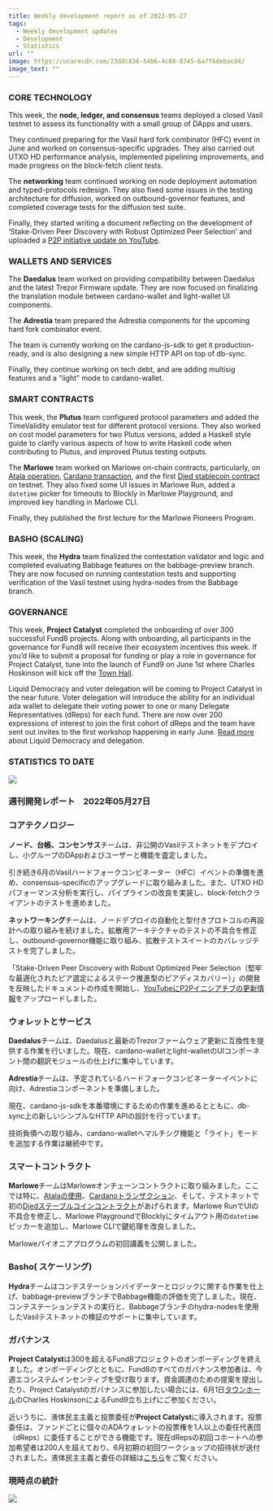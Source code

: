 ```yaml
---
title: Weekly development report as of 2022-05-27
tags:
  - Weekly development updates
  - Development
  - Statistics
url: ""
image: https://ucarecdn.com/23ddc836-54b6-4c88-8745-6a7f6debacd4/
image_text: ""
---
```


### CORE TECHNOLOGY

This week, the **node, ledger, and consensus** teams deployed a closed Vasil testnet to assess its functionality with a small group of DApps and users.

They continued preparing for the Vasil hard fork combinator (HFC) event in June and worked on consensus-specific upgrades. They also carried out UTXO HD performance analysis, implemented pipelining improvements, and made progress on the block-fetch client tests.

The **networking** team continued working on node deployment automation and typed-protocols redesign. They also fixed some issues in the testing architecture for diffusion, worked on outbound-governor features, and completed coverage tests for the diffusion test suite. 

Finally, they started writing a document reflecting on the development of ‘Stake-Driven Peer Discovery with Robust Optimized Peer Selection’ and uploaded a [P2P initiative update on YouTube](https://www.youtube.com/watch?v=wnv7VCa79eo).

### WALLETS AND SERVICES 

The **Daedalus** team worked on providing compatibility between Daedalus and the latest Trezor Firmware update. They are now focused on finalizing the translation module between cardano-wallet and light-wallet UI components.

The **Adrestia** team prepared the Adrestia components for the upcoming hard fork combinator event.

The team is currently working on the cardano-js-sdk to get it production-ready, and is also designing a new simple HTTP API on top of db-sync.

Finally, they continue working on tech debt, and are adding multisig features and a "light" mode to cardano-wallet.

### SMART CONTRACTS

This week, the **Plutus** team configured protocol parameters and added the TimeValidity emulator test for different protocol versions. They also worked on cost model parameters for two Plutus versions, added a Haskell style guide to clarify various aspects of how to write Haskell code when contributing to Plutus, and improved Plutus testing outputs.

The **Marlowe** team worked on Marlowe on-chain contracts, particularly, on [Atala operation](https://portal-ppp.atalaprism.io/operations/a8c6ee2d9f525ef7f549a5ae389a7909ae3f64151a92bb10c6971abc2313de12), [Cardano transaction](https://explorer.cardano-testnet.iohkdev.io/en/transaction?id=61e51ce924d710f492ade85ddf42d8284307cf52c9b480e0b3856d60e48e4484), and the first [Djed stablecoin contract](https://github.com/input-output-hk/marlowe-cardano/blob/9fd9ec3d15bd4bc3516a06aa7dfb49a1fa6c7682/marlowe-cli/examples/djed-example.ipynb) on testnet. They also fixed some UI issues in Marlowe Run, added a `datetime` picker for timeouts to Blockly in Marlowe Playground, and improved key handling in Marlowe CLI. 

Finally, they published the first lecture for the Marlowe Pioneers Program.

### BASHO (SCALING)

This week, the **Hydra** team finalized the contestation validator and logic and completed evaluating Babbage features on the babbage-preview branch. They are now focused on running contestation tests and supporting verification of the Vasil testnet using hydra-nodes from the Babbage branch. 

### GOVERNANCE

This week, **Project Catalyst** completed the onboarding of over 300 successful Fund8 projects. Along with onboarding, all participants in the governance for Fund8 will receive their ecosystem incentives this week. If you’d like to submit a proposal for funding or play a role in governance for Project Catalyst, tune into the launch of Fund9 on June 1st where Charles Hoskinson will kick off the [Town Hall](https://bit.ly/3rCicSR).

Liquid Democracy and voter delegation will be coming to Project Catalyst in the near future. Voter delegation will introduce the ability for an individual ada wallet to delegate their voting power to one or many Delegate Representatives (dReps) for each fund. There are now over 200 expressions of interest to join the first cohort of dReps and the team have sent out invites to the first workshop happening in early June. [Read more](https://iohk.io/en/blog/posts/2022/04/11/introducing-the-concept-of-delegate-representatives-dreps/) about Liquid Democracy and delegation. 

### STATISTICS TO DATE

![](https://lh5.googleusercontent.com/0PT9HhYqElnoQJZEz7ENHBnfpu5kGHqKcZjArVNBf7AK_DncdZcq83coXlJ4N-vUVWO4mX-n2TBpO948rZGt6YBzjiLWg9OdKDy8Jfklw8AaVyzAwcpYDg3BRVu0Y_gbvZxo2YnOcsJW-fYmNA)

### 週刊開発レポート　2022年05月27日

### コアテクノロジー

**ノード、台帳、コンセンサス**チームは、非公開のVasilテストネットをデプロイし、小グループのDAppおよびユーザーと機能を査定しました。

引き続き6月のVasilハードフォークコンビネーター（HFC）イベントの準備を進め、consensus-specificのアップグレードに取り組みました。また、UTXO HDパフォーマンス分析を実行し、パイプラインの改良を実装し、block-fetchクライアントのテストを進めました。

**ネットワーキング**チームは、ノードデプロイの自動化と型付きプロトコルの再設計への取り組みを続けました。拡散用アーキテクチャのテストの不具合を修正し、outbound-governor機能に取り組み、拡散テストスイートのカバレッジテストを完了しました。 

「Stake-Driven Peer Discovery with Robust Optimized Peer Selection（堅牢な最適化されたピア選定によるステーク推進型のピアディスカバリー）」の開発を反映したドキュメントの作成を開始し、[YouTubeにP2Pイニシアチブの更新情報](https://www.youtube.com/watch?v=wnv7VCa79eo)をアップロードしました。

### ウォレットとサービス 

**Daedalus**チームは、Daedalusと最新のTrezorファームウェア更新に互換性を提供する作業を行いました。現在、cardano-walletとlight-walletのUIコンポーネント間の翻訳モジュールの仕上げに集中しています。

**Adrestia**チームは、予定されているハードフォークコンビネーターイベントに向け、Adrestiaコンポーネントを準備しました。

現在、cardano-js-sdkを本番環境にするための作業を進めるとともに、db-sync上の新しいシンプルなHTTP APIの設計を行っています。

技術負債への取り組み、cardano-walletへマルチシグ機能と「ライト」モードを追加する作業は継続中です。

### スマートコントラクト

**Marlowe**チームはMarloweオンチェーンコントラクトに取り組みました。ここでは特に、[Atalaの使用](https://portal-ppp.atalaprism.io/operations/a8c6ee2d9f525ef7f549a5ae389a7909ae3f64151a92bb10c6971abc2313de12)、[Cardanoトランザクション](https://explorer.cardano-testnet.iohkdev.io/en/transaction?id=61e51ce924d710f492ade85ddf42d8284307cf52c9b480e0b3856d60e48e4484)、そして、テストネットで初の[Djedステーブルコインコントラクト](https://github.com/input-output-hk/marlowe-cardano/blob/9fd9ec3d15bd4bc3516a06aa7dfb49a1fa6c7682/marlowe-cli/examples/djed-example.ipynb)があげられます。Marlowe RunでUIの不具合を修正し、Marlowe PlaygroundでBlocklyにタイムアウト用の`datetime`ピッカーを追加し、Marlowe CLIで鍵処理を改良しました。 

Marloweパイオニアプログラムの初回講義を公開しました。

### Basho( スケーリング)

**Hydra**チームはコンテステーションバイデーターとロジックに関する作業を仕上げ、babbage-previewブランチでBabbage機能の評価を完了しました。現在、コンテステーションテストの実行と、Babbageブランチのhydra-nodesを使用したVasilテストネットの検証のサポートに集中しています。 

### ガバナンス

**Project Catalyst**は300を超えるFund8プロジェクトのオンボーディングを終えました。オンボーディングとともに、Fund8のすべてのガバナンス参加者は、今週エコシステムインセンティブを受け取ります。資金調達のための提案を提出したり、Project Catalystのガバナンスに参加したい場合には、6月1日[タウンホール](https://bit.ly/3rCicSR)のCharles HoskinsonによるFund9立ち上げにご参加ください。

近いうちに、液体民主主義と投票委任が**Project Catalyst**に導入されます。投票委任は、ファンドごとに個々のADAウォレットの投票権を1人以上の委任代表団（dReps）に委任することができる機能です。現在dRepsの初回コホートへの参加希望者は200人を超えており、6月初期の初回ワークショップの招待状が送付されました。液体民主主義と委任の詳細は[こちら](https://iohk.io/jp/blog/posts/2022/04/11/introducing-the-concept-of-delegate-representatives-dreps/)をご覧ください。 

### 現時点の統計

![](https://lh6.googleusercontent.com/tgRNYn7WtoErU3j1opG6ne8IxJupgDt6-HhfXtc7XX1FEOJJ8xMK9w0u1SCKGqQLfZDhmMTRnb7N7PUMoitPTyGSoZ0dGspitA0GGvdVYV6wIqwT8aGEMunePTOp-VxQHV_pdGp_d1m4A-AKfw)
